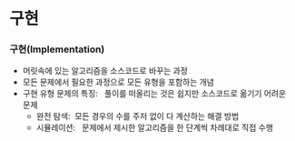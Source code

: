 # 구현


### 구현(Implementation)
- 머릿속에 있는 알고리즘을 소스코드로 바꾸는 과정
- 모든 문제에서 필요한 과정으로 모든 유형을 포함하는 개념
- 구현 유형 문제의 특징: &nbsp; 풀이를 떠올리는 것은 쉽지만 소스코드로 옮기기 어려운 문제
  - 완전 탐색: &nbsp;모든 경우의 수를 주저 없이 다 계산하는 해결 방법
  - 시뮬레이션: &nbsp; 문제에서 제시한 알고리즘을 한 단계씩 차례대로 직접 수행
